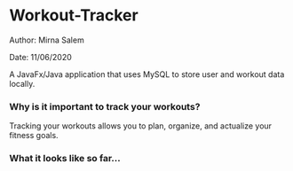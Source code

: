 # Workout-Tracker
Author: Mirna Salem

Date: 11/06/2020

A JavaFx/Java application that uses MySQL to store user and workout data locally. 

### Why is it important to track your workouts? 
Tracking your workouts allows you to plan, organize, and actualize your fitness goals. 

### What it looks like so far...

